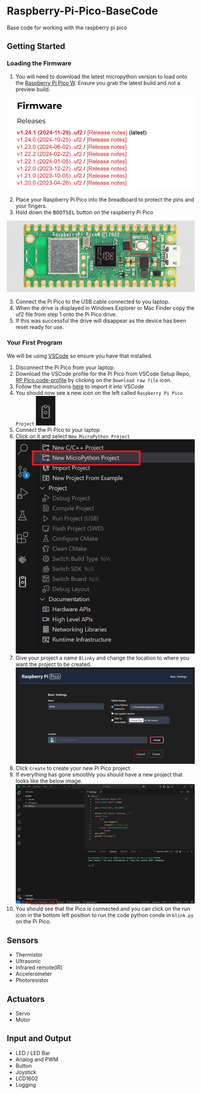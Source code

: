 # Raspberry-Pi-Pico-BaseCode
Base code for working with the raspberry pi pico

## Getting Started
### Loading the Firmware

1. You will need to download the latest micropython version to load onto the [Raspberry Pi Pico W](https://micropython.org/download/RPI_PICO_W/). Ensure you grab the latest build and not a preview build.

![Pico Download](./images/pico_download.png)

2. Place your Raspberry Pi Pico into the breadboard to protect the pins and your fingers.
3. Hold down the <kbd>BOOTSEL</kbd> button on the raspberry Pi Pico

![RP Pico W](./images/rp_pico_w.png)

3. Connect the Pi Pico to the USB cable connected to you laptop.
4. When the drive is displayed in Windows Explorer or Mac Finder copy the uf2 file from step 1 onto the Pi Pico drive.
5. If this was successful the drive will disappear as the device has been reset ready for use.

### Your First Program
We will be using [VSCode](https://code.visualstudio.com/download) so ensure you have that installed. 

1. Disconnect the Pi Pico from your laptop.
2. Download the VSCode profile for the Pi Pico from VSCode Setup Repo, [RP Pico.code-profile](https://github.com/KillarneyHeightsHS/vscode-setup/blob/main/profiles/RP%20Pico.code-profile) by clicking on the `Download raw file` icon.
3. Follow the instructions [here](https://github.com/KillarneyHeightsHS/vscode-setup/tree/main) to import it into VSCode
4. You should now see a new icon on the left called `Raspberry Pi Pico Project` ![Pico Project](./images/pico_project.png)
5. Connect the Pi Pico to your laptop
6. Click on it and select `New MicroPython Project`
![New Project](./images/new_project.png)
7. Give your project a name `Blinky` and change the location to where you want the project to be created.
![Create Project](./images/create_project.png)
8. Click `Create` to create your new Pi Pico project
9. If everything has gone smoothly you should have a new project that looks like the below image.
![Pico Project](./images/vscode_pico_project.png)
10. You should see that the Pico is connected and you can click on the run icon in the bottom left position to run the code python conde in `blink.py` on the Pi Pico.

## Sensors
 - Thermistor
 - Ultrasonic
 - Infrared remote(IR)
 - Accelerometer
 - Photoresistor
## Actuators
 - Servo
 - Motor
## Input and Output
 - LED / LED Bar
 - Analog and PWM
 - Button
 - Joystick
 - LCD1602
 - Logging

